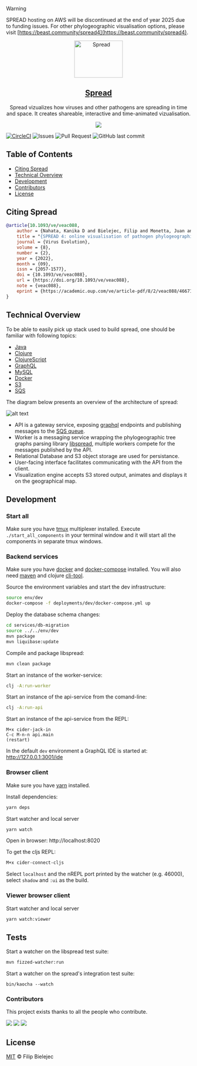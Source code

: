 > [!WARNING]
> SPREAD hosting on AWS will be discontinued at the end of year 2025 due to funding issues.
> For other phylogeographic visualisation options, please visit [https://beast.community/spread4](https://beast.community/spread4).

<p align="center">
  <a href="https://spreadviz.org">
  <img width="132" height="101" src="https://raw.githubusercontent.com/phylogeography/spread/master/services/ui/icons/icn_spread.svg" class="attachment-full size-full" alt="Spread" loading="lazy" />
  </a>
</p>

<h2 align="center">
  <a href="https://spreadviz.org">Spread</a>
</h2>

<p align="center">
  Spread vizualizes how viruses and other pathogens are spreading in time and space.
  It creates shareable, interactive and time-animated vizualisation.
<!-- Spread is a web application for analyzing and visualizing pathogen phylodynamic reconstructions resulting from Bayesian inference of sequence and trait evolutionary processes. -->
</p>

<p align="center">
  <img src="https://www.blog.nodrama.io/images/2022-09-15-spread-published/screenshot.gif">
</p>

[![CircleCI](https://circleci.com/gh/phylogeography/spread/tree/master.svg?style=svg)](https://circleci.com/gh/phylogeography/spread/?branch=master)
![Issues](https://img.shields.io/github/issues/phylogeography/spread)
![Pull Request](https://img.shields.io/github/issues-pr/phylogeography/spread)
![GitHub last commit](https://img.shields.io/github/last-commit/phylogeography/spread)

## Table of Contents

- [Citing Spread](#citing-spread)
- [Technical Overview](#technical-overview)
- [Development](#development)
- [Contributors](#contributors)
- [License](#license)

## Citing Spread

```bibtex
@article{10.1093/ve/veac088,
    author = {Nahata, Kanika D and Bielejec, Filip and Monetta, Juan and Dellicour, Simon and Rambaut, Andrew and Suchard, Marc A and Baele, Guy and Lemey, Philippe},
    title = "{SPREAD 4: online visualisation of pathogen phylogeographic reconstructions}",
    journal = {Virus Evolution},
    volume = {8},
    number = {2},
    year = {2022},
    month = {09},
    issn = {2057-1577},
    doi = {10.1093/ve/veac088},
    url = {https://doi.org/10.1093/ve/veac088},
    note = {veac088},
    eprint = {https://academic.oup.com/ve/article-pdf/8/2/veac088/46671630/veac088.pdf},
}
```

## Technical Overview

To be able to easily pick up stack used to build spread, one should be familiar with following topics:
* [Java](https://www.java.com/)
* [Clojure](https://clojure.org/)
* [ClojureScript](https://clojurescript.org/)
* [GraphQL](https://graphql.org/)
* [MySQL](https://www.mysql.com/)
* [Docker](https://www.docker.com/)
* [S3](https://aws.amazon.com/s3/)
* [SQS](https://aws.amazon.com/sqs/)

The diagram below presents an overview of the architecture of spread:

![alt text](https://github.com/phylogeography/spread/blob/master/docs/system_architecture.png?raw=true)

- API is a gateway service, exposing [graphql](https://graphql.org/) endpoints and publishing messages to the [SQS queue](https://aws.amazon.com/sqs/).
- Worker is a messaging service wrapping the phylogeographic tree graphs parsing library [libspread](https://github.com/phylogeography/spread/tree/master/src/main/java/com/spread), multiple workers compete for the messages published by the API.
- Relational Database and S3 object storage are used for persistance.
- User-facing interface facilitates communicating with the API from the client.
- Visualization engine accepts S3 stored output, animates and displays it on the geographical map.

## Development

### Start all

Make sure you have [tmux](https://github.com/tmux/tmux) multiplexer installed.
Execute `./start_all_components` in your terminal window and it will start all the components in separate tmux windows.

### Backend services

Make sure you have [docker](https://docs.docker.com/get-docker/) and [docker-compose](https://docs.docker.com/compose/install/) installed.
You will also need [maven](https://maven.apache.org/install.html) and clojure [cli-tool](https://clojure.org/guides/getting_started).

Source the environment variables and start the dev infrastructure:

```bash
source env/dev
docker-compose -f deployments/dev/docker-compose.yml up
```

Deploy the database schema changes:

```bash
cd services/db-migration
source ../../env/dev
mvn package
mvn liquibase:update
```

Compile and package libspread:

```bash
mvn clean package
```

Start an instance of the worker-service:

```bash
clj -A:run-worker
```

Start an instance of the api-service from the comand-line:

```bash
clj -A:run-api
```

Start an instance of the api-service from the REPL:

```
M+x cider-jack-in
C-c M-n-n api.main
(restart)
```

In the default `dev` environment a GraphQL IDE is started at:
http://127.0.0.1:3001/ide

### Browser client

Make sure you have [yarn](https://yarnpkg.com/getting-started/install) installed.

Install dependencies:
```bash
yarn deps
```

Start watcher and local server

```bash
yarn watch
```

Open in browser:
http://localhost:8020

To get the cljs REPL:

```clojure
M+x cider-connect-cljs
```

Select `localhost` and the nREPL port printed by the watcher (e.g. 46000), select `shadow` and `:ui` as the build.

### Viewer browser client

Start watcher and local server

```bash
yarn watch:viewer
```

## Tests

Start a watcher on the libspread test suite:

```bash
mvn fizzed-watcher:run
```

Start a watcher on the spread's integration test suite:

```
bin/kaocha --watch
```

### Contributors

This project exists thanks to all the people who contribute.

[![](https://github.com/fbielejec.png?size=50)](https://github.com/fbielejec)
[![](https://github.com/jpmonettas.png?size=50)](https://github.com/jpmonettas)
[![](https://github.com/plemey.png?size=50)](https://github.com/plemey)

## License

[MIT](LICENSE) © Filip Bielejec
